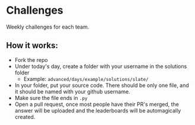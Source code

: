 # Challenges

Weekly challenges for each team.

## How it works:

- Fork the repo
- Under today's day, create a folder with your username in the solutions folder
    - Example: `advanced/days/example/solutions/slate/`
- In your folder, put your source code. There should be only one file, and it should be named with your github username.
- Make sure the file ends in `.py`
- Open a pull request, once most people have their PR's merged, the answer will be uploaded and the leaderboards will be automagically created.
